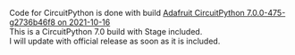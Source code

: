 Code for CircuitPython is done with build [Adafruit CircuitPython 7.0.0-475-g2736b46f8 on 2021-10-16](https://adafruit-circuit-python.s3.amazonaws.com/bin/pimoroni_picosystem/fr/adafruit-circuitpython-pimoroni_picosystem-fr-20211016-2736b46.uf2)<br/>
This is a CircuitPython 7.0 build with Stage included.<br/>
I will update with official release as soon as it is included.

